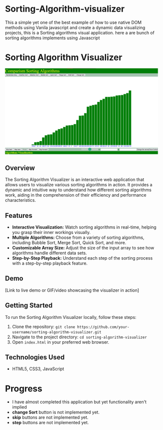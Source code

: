 # Sorting-Algorithm-visualizer
This a simple yet one of the best example of how to use native DOM methods using Vanila javascript and create a dynamic data visualizing projects, this is a Sorting algorithms visual application. here a are bunch of sorting algorithms implements using Javascript
# Sorting Algorithm Visualizer

![Sorting Algorithm Visualizer](image.png)

## Overview

The Sorting Algorithm Visualizer is an interactive web application that allows users to visualize various sorting algorithms in action. It provides a dynamic and intuitive way to understand how different sorting algorithms work, aiding in the comprehension of their efficiency and performance characteristics.

## Features

- **Interactive Visualization:** Watch sorting algorithms in real-time, helping you grasp their inner workings visually.
- **Multiple Algorithms:** Choose from a variety of sorting algorithms, including Bubble Sort, Merge Sort, Quick Sort, and more.
- **Customizable Array Size:** Adjust the size of the input array to see how algorithms handle different data sets.
- **Step-by-Step Playback:** Understand each step of the sorting process with a step-by-step playback feature.

## Demo

[Link to live demo or GIF/video showcasing the visualizer in action]

## Getting Started

To run the Sorting Algorithm Visualizer locally, follow these steps:

1. Clone the repository: `git clone https://github.com/your-username/sorting-algorithm-visualizer.git`
2. Navigate to the project directory: `cd sorting-algorithm-visualizer`
3. Open `index.html` in your preferred web browser.

## Technologies Used

- HTML5, CSS3, JavaScript

# Progress
- I have almost completed this application but yet functionality aren't implied
- **change Sort** button   is not implemented yet.
- **skip** buttons are not implemented yet.
- **step** buttons are not implemented yet.
